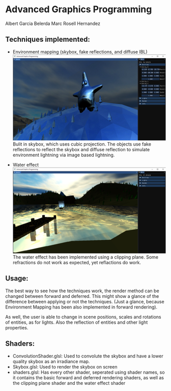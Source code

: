 # Advanced Graphics Programming

Albert Garcia Belerda
Marc Rosell Hernandez


## Techniques implemented:
* Environment mapping (skybox, fake reflections, and diffuse IBL)
![Environment mapping](https://github.com/MarcRosellH/Advanced_Graphics_Programming/blob/main/screenshots/Advanced_Graphics_Programming_08_06_2022_21_51_04.png)
Bulit in skybox, which uses cubic projection.
The objects use fake reflections to reflect the skybox and diffuse reflection to 
simulate environment lightning via image based lightning.

* Water effect
![Environment mapping](https://github.com/MarcRosellH/Advanced_Graphics_Programming/blob/main/screenshots/Advanced_Graphics_Programming_08_06_2022_21_44_19.png)
The water effect has been implemented using a clipping plane. Some refractions do not work as expected, yet reflactions do work.

## Usage:
The best way to see how the techniques work, the render method can be changed between forward and deferred. This might show a glance of the difference between applying or not the techniques. (Just a glance, because Environment Mapping has been also implemented in forward rendering).

As well, the user is able to change in scene positions, scales and rotations of entities, as for lights. Also the reflection of entities and other light properties.

## Shaders:
* ConvolutionShader.glsl: Used to convolute the skybox and have a lower quality skybox as an irradiance map.
* Skybox.glsl: Used to render the skybox on screen
* shaders.glsl: Has every other shader, seperated using shader names, so it contains the basic forward and deferred rendering shaders, as well as the clipping plane shader and the water effect shader
